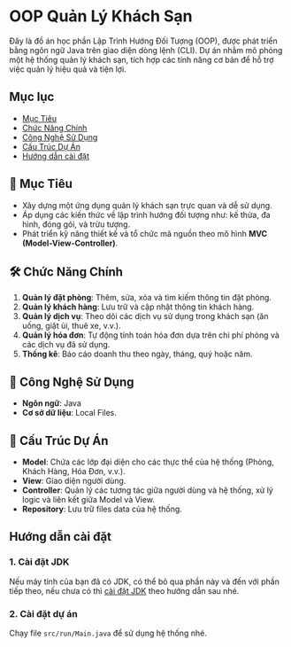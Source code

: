 # OOP Quản Lý Khách Sạn 
Đây là đồ án học phần Lập Trình Hướng Đối Tượng (OOP), được phát triển bằng ngôn ngữ Java
trên giao diện dòng lệnh (CLI). Dự án nhằm mô phỏng một hệ thống quản lý khách sạn, tích hợp các
tính năng cơ bản để hỗ trợ việc quản lý hiệu quả và tiện lợi.

## Mục lục
- [Mục Tiêu](#-mục-tiêu)
- [Chức Năng Chính](#-chức-năng-chính)
- [Công Nghệ Sử Dụng](#-công-nghệ-sử-dụng)
- [Cấu Trúc Dự Án](#-cấu-trúc-dự-án)
- [Hướng dẫn cài đặt](#hướng-dẫn-cài-đặt)

## 🎯 Mục Tiêu
- Xây dựng một ứng dụng quản lý khách sạn trực quan và dễ sử dụng.
- Áp dụng các kiến thức về lập trình hướng đối tượng như: kế thừa, đa hình, đóng gói, và trừu tượng.
- Phát triển kỹ năng thiết kế và tổ chức mã nguồn theo mô hình **MVC (Model-View-Controller)**.

## 🛠️ Chức Năng Chính
1. **Quản lý đặt phòng**: Thêm, sửa, xóa và tìm kiếm thông tin đặt phòng.
2. **Quản lý khách hàng**: Lưu trữ và cập nhật thông tin khách hàng.
3. **Quản lý dịch vụ**: Theo dõi các dịch vụ sử dụng trong khách sạn (ăn uống, giặt ủi, thuê xe, v.v.).
4. **Quản lý hóa đơn**: Tự động tính toán hóa đơn dựa trên chi phí phòng và các dịch vụ đã sử dụng.
5. **Thống kê**: Báo cáo doanh thu theo ngày, tháng, quý hoặc năm.

## 🚀 Công Nghệ Sử Dụng
- **Ngôn ngữ**: Java
- **Cơ sở dữ liệu**: Local Files.

## 📂 Cấu Trúc Dự Án
- **Model**: Chứa các lớp đại diện cho các thực thể của hệ thống (Phòng, Khách Hàng, Hóa Đơn, v.v.).
- **View**: Giao diện người dùng.
- **Controller**: Quản lý các tương tác giữa người dùng và hệ thống, xử lý logic và liên kết giữa Model và View.
- **Repository**: Lưu trữ files data của hệ thống.

## Hướng dẫn cài đặt

### 1. Cài đặt JDK
Nếu máy tính của bạn đã có JDK, có thể bỏ qua phần này và đến với phần tiếp theo, nếu chưa có thì [cài đặt JDK](https://www.oracle.com/vn/java/technologies/downloads/) theo hướng dẫn sau nhé.

### 2. Cài đặt dự án
Chạy file ```src/run/Main.java``` để sử dụng hệ thống nhé.
